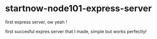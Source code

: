 # startnow-node101-express-server
first express server, ow yeah !


first succesful expres server that I made, simple but works perfectly!
